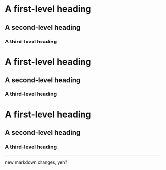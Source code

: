 # A first-level heading
## A second-level heading
### A third-level heading
# A first-level heading
## A second-level heading
### A third-level heading
# A first-level heading
## A second-level heading
### A third-level heading

___

new markdown changes, yeh?

